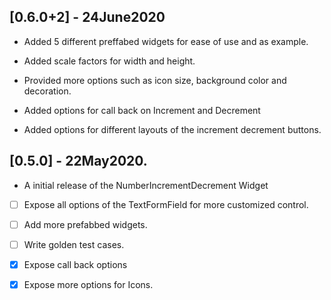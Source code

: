 ## [0.6.0+2] - 24June2020

* Added 5 different preffabed widgets for ease of use and  as example.

* Added scale factors for width and height.

* Provided more options such as icon size, background color and decoration.

* Added options for call back on Increment and Decrement

* Added options for different layouts of the increment decrement buttons.

## [0.5.0] - 22May2020.

- A initial release of the NumberIncrementDecrement Widget



- [ ] Expose all options of the TextFormField for more customized control.

- [ ] Add more prefabbed widgets.

- [ ] Write golden test cases.

- [x] Expose call back options

- [x] Expose more options for Icons.
